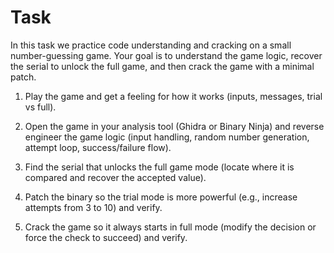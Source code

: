 # Task

In this task we practice code understanding and cracking on a small number-guessing game. Your goal is to understand the game logic, recover the serial to unlock the full game, and then crack the game with a minimal patch.

1. Play the game and get a feeling for how it works (inputs, messages, trial vs full).

2. Open the game in your analysis tool (Ghidra or Binary Ninja) and reverse engineer the game logic (input handling, random number generation, attempt loop, success/failure flow).

3. Find the serial that unlocks the full game mode (locate where it is compared and recover the accepted value).

4. Patch the binary so the trial mode is more powerful (e.g., increase attempts from 3 to 10) and verify.

5. Crack the game so it always starts in full mode (modify the decision or force the check to succeed) and verify.
